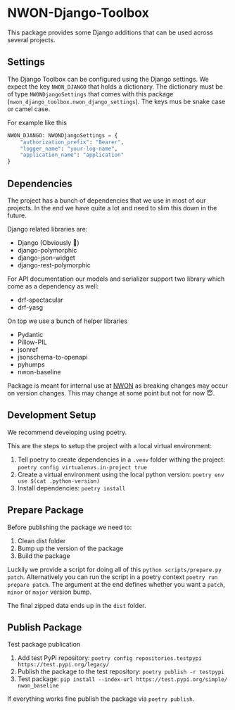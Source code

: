 # NWON-Django-Toolbox

This package provides some Django additions that can be used across several projects.

## Settings

The Django Toolbox can be configured using the Django settings. We expect the key `NWON_DJANGO` that holds a dictionary. The dictionary must be of type `NWONDjangoSettings` that comes with this package (`nwon_django_toolbox.nwon_django_settings`). The keys mus be snake case or camel case.

For example like this

```python
NWON_DJANGO: NWONDjangoSettings = {
    "authorization_prefix": "Bearer",
    "logger_name": "your-log-name",
    "application_name": "application"
}
```

## Dependencies

The project has a bunch of dependencies that we use in most of our projects. In the end we have quite a lot and need to slim this down in the future.

Django related libraries are:

- Django (Obviously 🧠)
- django-polymorphic
- django-json-widget
- django-rest-polymorphic

For API documentation our models and serializer support two library which come as a dependency as well:

- drf-spectacular
- drf-yasg

On top we use a bunch of helper libraries

- Pydantic
- Pillow-PIL
- jsonref
- jsonschema-to-openapi
- pyhumps
- nwon-baseline

Package is meant for internal use at [NWON](https://nwon.de) as breaking changes may occur on version changes. This may change at some point but not for now 😇.

## Development Setup

We recommend developing using poetry.

This are the steps to setup the project with a local virtual environment:

1. Tell poetry to create dependencies in a `.venv` folder withing the project: `poetry config virtualenvs.in-project true`
1. Create a virtual environment using the local python version: `poetry env use $(cat .python-version)`
1. Install dependencies: `poetry install`

## Prepare Package

Before publishing the package we need to:

1. Clean dist folder
1. Bump up the version of the package
1. Build the package

Luckily we provide a script for doing all of this `python scripts/prepare.py patch`. Alternatively you can run the script in a poetry context `poetry run prepare patch`. The argument at the end defines whether you want a `patch`, `minor` or `major` version bump.

The final zipped data ends up in the `dist` folder.

## Publish Package 

Test package publication

1. Add test PyPi repository: `poetry config repositories.testpypi https://test.pypi.org/legacy/`
2. Publish the package to the test repository: `poetry publish -r testpypi`
3. Test package: `pip install --index-url https://test.pypi.org/simple/ nwon_baseline`

If everything works fine publish the package via `poetry publish`.
